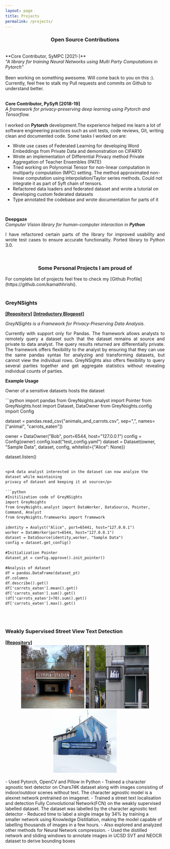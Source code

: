 ```yaml
---
layout: page
title: Projects
permalink: /projects/
---
```

<center><h3>Open Source Contributions</h3></center>
<br/>
**Core Contributor, SyMPC [2021-]**
<br/>
<em>"A library for training Neural Networks using Multi Party Computations in Pytorch"</em>
<br/>
<br/>
Been working on something awesome. Will come back to you on this :). Currently, feel free to stalk my Pull requests and commits on Github to understand better.
<br/>
<br/>

**Core Contributor, PySyft [2018-19]**
<br/>
<em>A framework for privacy-preserving deep learning using Pytorch and Tensorflow.</em><br/>
<br/>
I worked on **Pytorch** development.The experience helped me learn a lot of software engineering practices such as unit tests, code reviews, Git, writing clean and documented code. Some tasks I worked on are:
<br/>
- Wrote use cases of Federated Learning for developing Word Embeddings from Private Data and demonstration on CIFAR10
- Wrote an implementation of Differential Privacy method Private Aggregation of Teacher Ensembles (PATE)
- Tried working on Polynomial Tensor for non-linear computation in multiparty computation (MPC) setting. The method approximated non-linear computation using interpolation/Taylor series methods. Could not integrate it as part of Syft chain of tensors.
- Refactored data loaders and federated dataset and wrote a tutorial on developing custom federated datasets
- Type annotated the codebase and wrote documentation for parts of it

<br/>

**Deepgaze**
<br/>
<em>Computer Vision library for human-computer interaction in **Python**</em>
<br/>
<p style='text-align: justify;'>
I have refactored certain parts of the library for improved usability and wrote test cases to ensure accurate functionality. Ported library to Python 3.0.
</p>

<br/>

<center><h3>Some Personal Projects I am proud of</h3></center>
For complete list of projects feel free to check my [Github Profile](https://github.com/kamathhrishi).
<br/>
<br/>

<h3>GreyNSights</h3>
<b><a target="_blank" href="https://github.com/kamathhrishi/GreyNSights">[Repository]</a></b>
<b><a target="_blank" href="https://kamathhrishi.github.io/MyWebsite/jekyll/update/2021/02/22/Privatepandas.html">[Introductory Blogpost]</a></b>
<center><p style="text-align:justify"><i>GreyNSights is a Framework for Privacy-Preserving Data Analysis.</i></p></center>
<p style="text-align:justify">Currently with support only for Pandas. The framework allows analysts to remotely query a dataset such that the dataset remains at source and private to data analyst. The query results returned are differentially private. The framework offers flexibility to the analyst by ensuring that they can use the same pandas syntax for analyzing and transforming datasets, but cannot view the individual rows. GreyNSights also offers flexibility to query several parties together and get aggregate statistics without revealing individual counts of parties.</p>

**Example Usage**

<p>Owner of a sensitive datasets hosts the dataset</p>
```python
import pandas
from GreyNsights.analyst import Pointer
from GreyNsights.host import Dataset, DataOwner
from GreyNsights.config import Config

dataset = pandas.read_csv("animals_and_carrots.csv", sep=",", names=["animal", "carrots_eaten"])

owner = DataOwner("Bob", port=6544, host="127.0.0.1")
config = Config(owner)
config.load("test_config.yaml")
dataset = Dataset(owner, "Sample Data", dataset, config, whitelist={"Alice": None})

dataset.listen()
```

<p>A data analyst interested in the dataset can now analyze the dataset while maintaining
privacy of dataset and keeping it at source</p>

```python
#Initilization code of GreyNSights
import GreyNsights
from GreyNsights.analyst import DataWorker, DataSource, Pointer, Command, Analyst
from GreyNsights.frameworks import framework

identity = Analyst("Alice", port=65441, host="127.0.0.1")
worker = DataWorker(port=6544, host="127.0.0.1")
dataset = DataSource(identity,worker, "Sample Data")
config = dataset.get_config()

#Initialization Pointer
dataset_pt = config.approve().init_pointer()

#Analysis of dataset
df = pandas.DataFrame(dataset_pt)
df.columns
df.describe().get()
df['carrots_eaten'].mean().get()
df['carrots_eaten'].sum().get()
(df['carrots_eaten']>70).sum().get()
df['carrots_eaten'].max().get()
```


<br/>


<br/>

<h3>Weakly Supervised Street View Text Detection</h3>
<b><a target="_blank" href="https://github.com/kamathhrishi/Weakly-Supervised-Street-Text-Detection">[Repository]</a></b><br/>
<center>
<img height="200px" width="200px" src="https://github.com/kamathhrishi/Weakly-Supervised-Street-Text-Detection/raw/main/art/1.jpg">
<img height="200px" width="200px" src="https://github.com/kamathhrishi/Weakly-Supervised-Street-Text-Detection/raw/main/art/4.jpg">
<img height="200px" width="200px" src="https://github.com/kamathhrishi/Weakly-Supervised-Street-Text-Detection/raw/main/art/3.jpg">
</center>
<br/>
- Used Pytorch, OpenCV and Pillow in Python
- Trained a character agnostic text detector on Chars74K dataset along with images consisting of indoor/outdoor scenes without text. The character agnostic model is a alexnet network pretrained on imagenet.
- Trained a street text localisation and detection Fully Convolutional Network(FCN) on the weakly supervised labelled dataset. The dataset was labelled by the character agnostic text detector
- Reduced time to label a single image by 34% by training a smaller network using Knowledge Distillation, making the model capable of labelling thousands of images in a few hours.
- Also explored and analyzed other methods for Neural Network compression.
- Used the distilled network and sliding windows to annotate images in UCSD SVT and NEOCR dataset to derive bounding boxes
